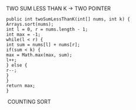 TWO SUM LESS THAN K -> TWO POINTER
```
public int twoSumLessThanK(int[] nums, int k) {
Arrays.sort(nums);
int l = 0, r = nums.length - 1;
int max = -1;
while(l < r) {
int sum = nums[l] + nums[r];
if(sum < k) {
max = Math.max(max, sum);
l++;
} else {
r--;
}
}
return max;
}
```
​
COUNTING SORT
​